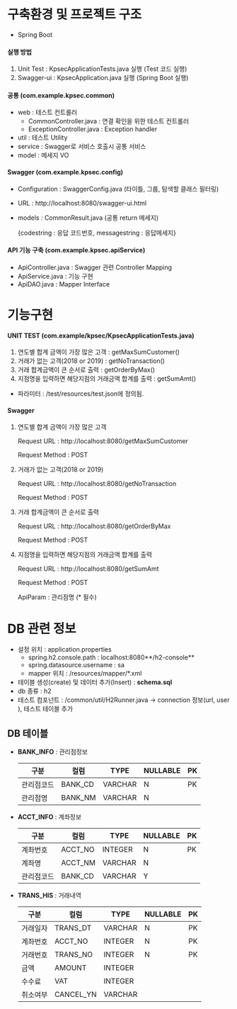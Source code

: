# 구축환경 및 프로젝트 구조

- Spring Boot
#### 실행 방법
1. Unit Test : KpsecApplicationTests.java 실행 (Test 코드 실행)
2. Swagger-ui : KpsecApplication.java 실행 (Spring Boot 실행)

#### 공통 (com.example.kpsec.common)

- web : 테스트 컨트롤러
  - CommonController.java : 연결 확인을 위한 테스트 컨트롤러
  - ExceptionController.java : Exception handler
- util : 테스트 Utility 
- service : Swagger로 서비스 호출시 공통 서비스
- model : 메세지 VO

#### Swagger (com.example.kpsec.config)

- Configuration : SwaggerConfig.java (타이틀, 그룹, 탐색할 클래스 필터링)

- URL : http://localhost:8080/swagger-ui.html

- models : CommonResult.java (공통 return 메세지)

  {codestring : 응답 코드번호, messagestring : 응답메세지}

#### API 기능 구축 (com.example.kpsec.apiService)

- ApiController.java : Swagger 관련 Controller Mapping
- ApiService.java : 기능 구현
- ApiDAO.java : Mapper Interface



# 기능구현 

#### UNIT TEST (com.example/kpsec/KpsecApplicationTests.java)

1. 연도별 합계 금액이 가장 많은 고객 : getMaxSumCustomer()
2. 거래가 없는 고객(2018 or 2019) : getNoTransaction()
3. 거래 합계금액이 큰 순서로 출력 : getOrderByMax()
4. 지점명을 입력하면 해당지점의 거래금액 합계를 출력 : getSumAmt()
  * 파라미터 : /test/resources/test.json에 정의됨.

#### Swagger

1. 연도별 합계 금액이 가장 많은 고객

   Request URL : http://localhost:8080/getMaxSumCustomer

   Request Method : POST

2. 거래가 없는 고객(2018 or 2019)

   Request URL : http://localhost:8080/getNoTransaction

   Request Method : POST

3. 거래 합계금액이 큰 순서로 출력

   Request URL : http://localhost:8080/getOrderByMax

   Request Method : POST

4. 지점명을 입력하면 해당지점의 거래금액 합계를 출력

   Request URL : http://localhost:8080/getSumAmt

   Request Method : POST

   ApiParam : 관리점명 (* 필수)



# DB 관련 정보

- 설정 위치 : application.properties
  - spring.h2.console.path : localhost:8080**/h2-console**
  - spring.datasource.username : sa
  - mapper 위치 : /resources/mapper/*.xml
- 테이블 생성(create) 및 데이터 추가(Insert) : **schema.sql**
- db 종류 : h2
- 테스트 컴포넌트 : /common/util/H2Runner.java -> connection 정보(url, user ), 테스트 테이블 추가

## DB 테이블

- **BANK_INFO** : 관리점정보

  | 구분       | 컬럼    | TYPE    | NULLABLE | PK   |
  | ---------- | ------- | ------- | -------- | ---- |
  | 관리점코드 | BANK_CD | VARCHAR | N        | PK   |
  | 관리점명   | BANK_NM | VARCHAR | N        |      |

- **ACCT_INFO** : 계좌정보

  | 구분       | 컬럼    | TYPE    | NULLABLE | PK   |
  | ---------- | ------- | ------- | -------- | ---- |
  | 계좌번호   | ACCT_NO | INTEGER | N        | PK   |
  | 계좌명     | ACCT_NM | VARCHAR | N        |      |
  | 관리점코드 | BANK_CD | VARCHAR | Y        |      |

- **TRANS_HIS** : 거래내역

  | 구분     | 컬럼      | TYPE    | NULLABLE | PK   |
  | -------- | --------- | ------- | -------- | ---- |
  | 거래일자 | TRANS_DT  | VARCHAR | N        | PK   |
  | 계좌번호 | ACCT_NO   | INTEGER | N        | PK   |
  | 거래번호 | TRANS_NO  | INTEGER | N        | PK   |
  | 금액     | AMOUNT    | INTEGER |          |      |
  | 수수료   | VAT       | INTEGER |          |      |
  | 취소여부 | CANCEL_YN | VARCHAR |          |      |
